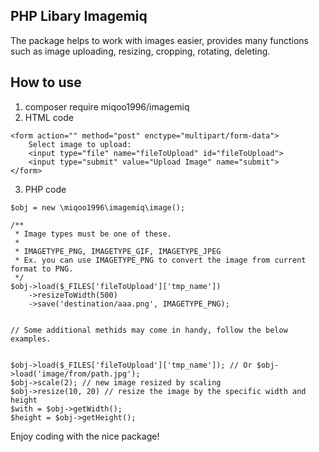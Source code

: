 PHP Libary Imagemiq
-------------------

The package helps to work with images easier, provides many functions such as image uploading, resizing, cropping, rotating, deleting.

How to use
-------------
1. composer require miqoo1996/imagemiq
2. HTML code
```
<form action="" method="post" enctype="multipart/form-data">
    Select image to upload:
    <input type="file" name="fileToUpload" id="fileToUpload">
    <input type="submit" value="Upload Image" name="submit">
</form>
```
3. PHP code
```
$obj = new \miqoo1996\imagemiq\image();

/**
 * Image types must be one of these.
 *
 * IMAGETYPE_PNG, IMAGETYPE_GIF, IMAGETYPE_JPEG
 * Ex. you can use IMAGETYPE_PNG to convert the image from current format to PNG.
 */
$obj->load($_FILES['fileToUpload']['tmp_name'])
    ->resizeToWidth(500)
    ->save('destination/aaa.png', IMAGETYPE_PNG);


// Some additional methids may come in handy, follow the below examples.


$obj->load($_FILES['fileToUpload']['tmp_name']); // Or $obj->load('image/from/path.jpg');
$obj->scale(2); // new image resized by scaling
$obj->resize(10, 20) // resize the image by the specific width and height
$with = $obj->getWidth();
$height = $obj->getHeight();
```


Enjoy coding with the nice package!

